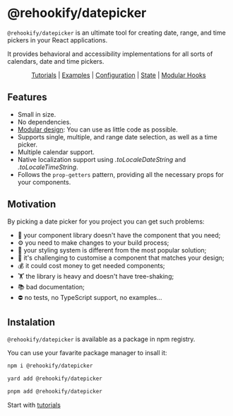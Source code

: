 # @rehookify/datepicker

`@rehookify/datepicker` is an ultimate tool for creating date, range, and time pickers in your React applications.

It provides behavioral and accessibility implementations for all sorts of calendars, date and time pickers.

<p align="center">
  <a href="https://www.rehookify.com/datepicker/tutorials">Tutorials</a> |
  <a href="https://www.rehookify.com/datepicker/examples">Examples</a> |
  <a href="https://www.rehookify.com/datepicker/configuration">Configuration</a> |
  <a href="https://www.rehookify.com/datepicker/state">State</a> |
  <a href="https://www.rehookify.com/datepicker/modular-hooks">Modular Hooks</a>
</p>

## Features

- Small in size.
- No dependencies.
- [Modular design](https://www.rehookify.com/datepicker/modular-hooks): You can use as little code as possible.
- Supports single, multiple, and range date selection, as well as a time picker.
- Multiple calendar support.
- Native localization support using *.toLocaleDateString* and *.toLocaleTimeString*.
- Follows the `prop-getters` pattern, providing all the necessary props for your components.

## Motivation

By picking a date picker for you project you can get such problems:

- 🙅 your component library doesn't have the component that you need;
- ⚙️ you need to make changes to your build process;
- 💅 your styling system is different from the most popular solution;
- 🦹 it's challenging to customise a component that matches your design;
- 💰 it could cost money to get needed components;
- 🏋️ the library is heavy and doesn't have tree-shaking;
- 📚 bad documentation;
- ⛔️ no tests, no TypeScript support, no examples...

## Instalation

`@rehookify/datepicker` is available as a package in npm registry.

You can use your favarite package manager to insall it:

```bash
npm i @rehookify/datepicker
```

```bash
yard add @rehookify/datepicker
```

```bash
pnpm add @rehookify/datepicker
```

Start with [tutorials](https://rehookify.com/tutorials)
